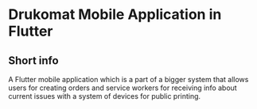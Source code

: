 # Drukomat Mobile Application in Flutter
## Short info
A Flutter mobile application which is a part of a bigger system that allows users for creating orders and service workers for receiving info about current issues with a system of devices for public printing.
